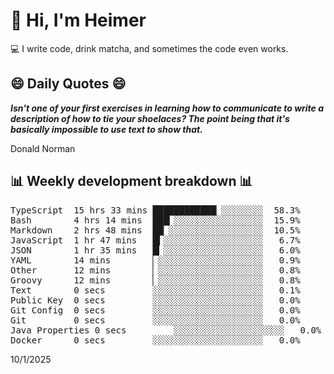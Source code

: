 # 👋 Hi, I'm Heimer

💻 I write code, drink matcha, and sometimes the code even works.

## 😄 Daily Quotes 😄

_**Isn't one of your first exercises in learning how to communicate to write a description of how to tie your shoelaces? The point being that it's basically impossible to use text to show that.**_

Donald Norman



## 📊 Weekly development breakdown 📊

<pre>TypeScript  15 hrs 33 mins ████████████▏░░░░░░░░  58.3%
Bash        4 hrs 14 mins  ███▎░░░░░░░░░░░░░░░░░  15.9%
Markdown    2 hrs 48 mins  ██▏░░░░░░░░░░░░░░░░░░  10.5%
JavaScript  1 hr 47 mins   █▍░░░░░░░░░░░░░░░░░░░   6.7%
JSON        1 hr 35 mins   █▎░░░░░░░░░░░░░░░░░░░   6.0%
YAML        14 mins        ▏░░░░░░░░░░░░░░░░░░░░   0.9%
Other       12 mins        ▏░░░░░░░░░░░░░░░░░░░░   0.8%
Groovy      12 mins        ▏░░░░░░░░░░░░░░░░░░░░   0.8%
Text        0 secs         ░░░░░░░░░░░░░░░░░░░░░   0.1%
Public Key  0 secs         ░░░░░░░░░░░░░░░░░░░░░   0.0%
Git Config  0 secs         ░░░░░░░░░░░░░░░░░░░░░   0.0%
Git         0 secs         ░░░░░░░░░░░░░░░░░░░░░   0.0%
Java Properties 0 secs         ░░░░░░░░░░░░░░░░░░░░░   0.0%
Docker      0 secs         ░░░░░░░░░░░░░░░░░░░░░   0.0%</pre>

10/1/2025